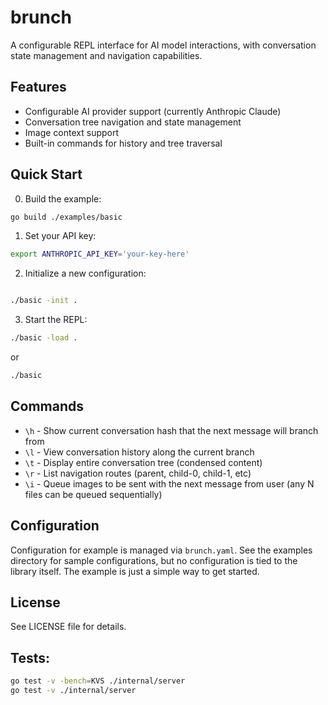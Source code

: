 # brunch

A configurable REPL interface for AI model interactions, with conversation state management and navigation capabilities.

## Features

- Configurable AI provider support (currently Anthropic Claude)
- Conversation tree navigation and state management
- Image context support
- Built-in commands for history and tree traversal

## Quick Start

0. Build the example:

```bash
go build ./examples/basic
```

1. Set your API key:
```bash
export ANTHROPIC_API_KEY='your-key-here'
```

2. Initialize a new configuration:
```bash

./basic -init .
```

3. Start the REPL:
```bash
./basic -load .
```

or

```bash
./basic
```

## Commands

- `\h` - Show current conversation hash that the next message will branch from
- `\l` - View conversation history along the current branch
- `\t` - Display entire conversation tree (condensed content)
- `\r` - List navigation routes (parent, child-0, child-1, etc)
- `\i` - Queue images to be sent with the next message from user (any N files can be queued sequentially)

## Configuration

Configuration for example is managed via `brunch.yaml`. See the examples directory for sample configurations, but no configuration
is tied to the library itself. The example is just a simple way to get started.

## License

See LICENSE file for details.

## Tests:

```bash
go test -v -bench=KVS ./internal/server
go test -v ./internal/server
```
